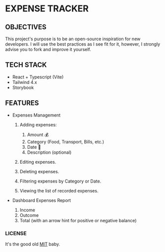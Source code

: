 # EXPENSE TRACKER

## OBJECTIVES

This project's purpose is to be an open-source inspiration for new developers. I will use the best practices as I see fit for it, however, I strongly advise you to fork and improve it yourself.

## TECH STACK

- React + Typescript (Vite)
- Tailwind 4.x
- Storybook

## FEATURES

- Expenses Management

  1. Adding expenses:

     1. Amount 💰
     2. Category (Food, Transport, Bills, etc.)
     3. Date 📅
     4. Description (optional)

  2. Editing expenses.
  3. Deleting expenses.
  4. Filtering expenses by Category or Date.
  5. Viewing the list of recorded expenses.

- Dashboard Expenses Report
  1.  Income
  2.  Outcome
  3.  Total (with an arrow hint for positive or negative balance)

### LICENSE

It's the good old [MIT]("./LICENSE.MD") baby.
